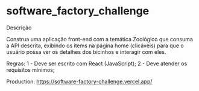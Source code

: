 # software_factory_challenge

Descrição

Construa uma aplicação front-end com a temática Zoológico que consuma a API descrita, 
exibindo os items na página home (clicáveis) para que o usuário 
possa ver os detalhes dos bicinhos e interagir com eles.

Regras:
 1 - Deve ser escrito com React (JavaScript);
 2 - Deve atender os requisitos mínimos;

Production: https://software-factory-challenge.vercel.app/
